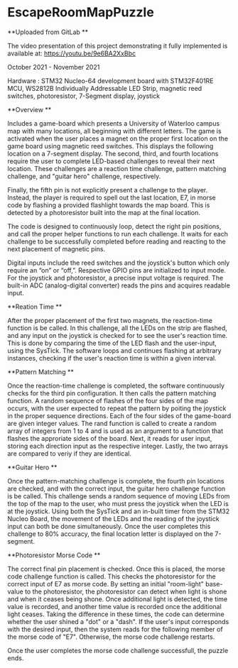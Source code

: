 # EscapeRoomMapPuzzle

**Uploaded from GitLab **

The video presentation of this project demonstrating it fully implemented is available at: https://youtu.be/9e6BA2XxBbc

October 2021 - November 2021

Hardware : STM32 Nucleo-64 development board with STM32F401RE MCU, WS2812B Individually Addressable LED Strip, magnetic reed switches, photoresistor, 7-Segment display, joystick

**Overview **

Includes a game-board which presents a University of Waterloo campus map with many locations, all beginning with different letters. The game is activated when the user places a magnet on the proper first location on the game board using magnetic reed switches. This displays the following location on a 7-segment display. The second, third, and fourth locations require the user to complete LED-based challenges to reveal their next location. These challenges are a reaction time challenge, pattern matching challenge, and "guitar hero" challenge, respectively.

Finally, the fifth pin is not explicitly present a challenge to the player. Instead, the player is required to spell out the last location, E7, in morse code by flashing a provided flashlight towards the map board. This is detected by a photoresistor built into the map at the final location.

The code is designed to continuously loop, detect the right pin positions, and call the proper helper functions to run each challenge. It waits for each challenge to be successfully completed before reading and reacting to the next placement of magnetic pins.

Digital inputs include the reed switches and the joystick's button which only require an “on” or “off,”. Respective GPIO pins are initialized to input mode. For the joystick and photoresistor, a precise input voltage is required. The built-in ADC (analog-digital converter) reads the pins and acquires readable input.

**Reation Time **

After the proper placement of the first two magnets, the reaction-time function is be called. In this challenge, all the LEDs on the strip are flashed, and any input on the joystick is checked for to see the user's reaction time. This is done by comparing the time of the LED flash and the user-input, using the SysTick. The software loops and continues flashing at arbitrary instances, checking if the user's reaction time is within a given interval.

**Pattern Matching **

Once the reaction-time challenge is completed, the software continuously checks for the third pin configuration. It then calls the pattern matching function. A random sequence of flashes of the four sides of the map occurs, with the user expected to repeat the pattern by poiting the joystick in the proper sequence directions. Each of the four sides of the game-board are given integer values. The rand function is called to create a random array of integers from 1 to 4 and is used as an argument to a function that flashes the approriate sides of the board. Next, it reads for user input, storing each direction input as the respective integer. Lastly, the two arrays are compared to veriy if they are identical.

**Guitar Hero **

Once the pattern-matching challenge is complete, the fourth pin locations are checked, and with the correct input, the guitar hero challenge function is be called. This challenge sends a random sequence of moving LEDs from the top of the map to the user, who must press the joystick when the LED is at the joystick. Using both the SysTick and an in-built timer from the STM32 Nucleo Board, the movement of the LEDs and the reading of the joystick input can both be done simultaneously. Once the user completes this challenge to 80% accuracy, the final location letter is displayed on the 7-segment.

**Photoresistor Morse Code **

The correct final pin placement is checked. Once this is placed, the morse code challenge function is called. This checks the photoresistor for the correct input of E7 as morse code. By setting an initial "room-light" base-value to the photoresistor, the photoresistor can detect when light is shone and when it ceases being shone. Once additional light is detected, the time value is recorded, and another time value is recorded once the additional light ceases. Taking the difference in these times, the code can determine whether the user shined a "dot" or a "dash". If the user's input corresponds with the desired input, then the system reads for the following member of the morse code of "E7". Otherwise, the morse code challenge restarts.

Once the user completes the morse code challenge successfull, the puzzle ends.
